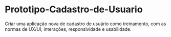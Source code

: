 # Prototipo-Cadastro-de-Usuario
Criar uma aplicação nova de cadastro de usuário como treinamento, com as normas de UX/UI, interações, responsividade e usabilidade.
